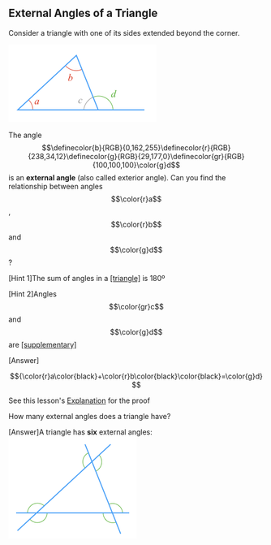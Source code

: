 ## External Angles of a Triangle

Consider a triangle with one of its sides extended beyond the corner.

![](./fig.png)

The angle $$\definecolor{b}{RGB}{0,162,255}\definecolor{r}{RGB}{238,34,12}\definecolor{g}{RGB}{29,177,0}\definecolor{gr}{RGB}{100,100,100}\color{g}d$$ is an **external angle** (also called exterior angle). Can you find the relationship between angles $$\color{r}a$$, $$\color{r}b$$ and $$\color{g}d$$?

<hint>[Hint 1]The sum of angles in a [[triangle]]((qr,'Math/Geometry_1/Triangles/base/AngleSum',#00A89D)) is 180º</hint>

<hint>[Hint 2]Angles $$\color{gr}c$$ and $$\color{g}d$$ are [[supplementary]]((qr,'Math/Geometry_1/AngleGroups/base/Supplementary',#00A89D))</hint>

<hintLow>[Answer]

<!-- $$\bbox[20px,border:1px solid red]{\color{r}a\color{black}+\color{r}b\color{black}\color{black}=\color{g}d}$$
 -->

$${\color{r}a\color{black}+\color{r}b\color{black}\color{black}=\color{g}d}$$

See this lesson's [Explanation](/content/Math/Geometry_1/ExternalAngles/explanation/base) for the proof</hintLow>

How many external angles does a triangle have?

<hintLow>[Answer]A triangle has **six** external angles: ![](./all.png)</hintLow>
